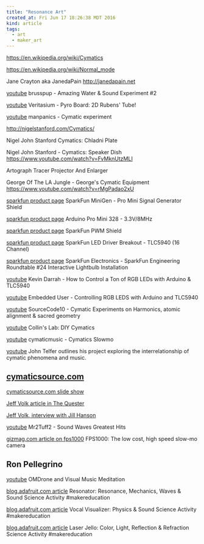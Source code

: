 ```yaml
---
title: "Resonance Art"
created_at: Fri Jun 17 18:26:38 MDT 2016
kind: article
tags:
  - art
  - maker_art
---
```


https://en.wikipedia.org/wiki/Cymatics

https://en.wikipedia.org/wiki/Normal_mode

Jane Crayton aka JanedaPain http://janedapain.net

<a href="https://www.youtube.com/watch?v=uENITui5_jU" target="_blank">youtube</a>
brusspup - Amazing Water & Sound Experiment #2

<a href="https://www.youtube.com/watch?v=2awbKQ2DLRE" target="_blank">youtube</a>
Veritasium - Pyro Board: 2D Rubens' Tube!


<a href="https://www.youtube.com/watch?v=MvgmPoFmwa4" target="_blank">youtube</a>
manpanics - Cymatic experiment

http://nigelstanford.com/Cymatics/


Nigel John Stanford Cymatics: Chladni Plate


Nigel John Stanford - Cymatics: Speaker Dish
https://www.youtube.com/watch?v=FvMknUtzMLI

Artograph Tracer Projector And Enlarger 

George Of The LA Jungle - George's Cymatic Equipment
https://www.youtube.com/watch?v=rMgPadao2xU


<a href="https://www.sparkfun.com/products/11420" target="_blank">sparkfun product page</a>
SparkFun MiniGen - Pro Mini Signal Generator Shield

<a href="https://www.sparkfun.com/products/11114" target="_blank">sparkfun product page</a>
Arduino Pro Mini 328 - 3.3V/8MHz

<a href="https://www.sparkfun.com/products/10615" target="_blank">sparkfun product page</a>
SparkFun PWM Shield

<a href="https://www.sparkfun.com/products/10616" target="_blank">sparkfun product page</a>
SparkFun LED Driver Breakout - TLC5940 (16 Channel)

<a href="https://www.youtube.com/watch?v=caIay1MoPyY" target="_blank">sparkfun product page</a>
SparkFun Electronics - SparkFun Engineering Roundtable #24 Interactive Lightbulb Installation

<a href="https://www.youtube.com/watch?v=FehBLNHMlfo" target="_blank">youtube</a>
Kevin Darrah - How to Control a Ton of RGB LEDs with Arduino & TLC5940

<a href="https://www.youtube.com/watch?v=77_MJe9cNT4" target="_blank">youtube</a>
Embedded User - Controlling RGB LEDS with Arduino and TLC5940

<a href="https://www.youtube.com/watch?v=IvKt9dfxHNI" target="_blank">youtube</a>
SourceCode10 - Cymatic Experiments on Harmonics, atomic alignment & sacred geometry



<a href="https://www.youtube.com/watch?v=WaYvYysQvBU" target="_blank">youtube</a>
Collin's Lab: DIY Cymatics


<a href="https://www.youtube.com/watch?v=ftoFKlTcYEc" target="_blank">youtube</a>
cymaticmusic - Cymatics Slowmo


<a href="https://www.youtube.com/watch?v=sThS9OfnM1s" target="_blank">youtube</a>
John Telfer outlines his project exploring the interrelationship of cymatic phenomena and music.



## <a href="http://www.cymaticsource.com/" target="_blank">cymaticsource.com</a>


<a href="http://www.cymaticsource.com/wsi_slide_show.htm" target="_blank">cymaticsource.com slide show</a>

<a href="http://www.cymaticsource.com/pdf/QuestersArticle.pdf" target="_blank">Jeff Volk article in The Quester</a>


<a href="http://www.cymaticsource.com/audio/PsienceProject.mp3" target="_blank">Jeff Volk, interview with Jill Hanson</a>

<a href="https://www.youtube.com/watch?v=NDX38SLJoJ4" target="_blank">youtube</a>
Mr2Tuff2 - Sound Waves Greatest Hits


<a href="http://www.gizmag.com/fps1000-affordable-slow-motion-camera/34161/" target="_blank">gizmag.com article on fps1000</a>
FPS1000: The low cost, high speed slow-mo camera

## Ron Pellegrino

<a href="https://www.youtube.com/watch?v=cCL9G6Ibkj4&feature=youtu.be" target="_blank">youtube</a>
OMDrone and Visual Music Meditation 


<a href="https://blog.adafruit.com/2016/06/21/resonator-resonance-mechanics-waves-sound-science-activity-makereducation/" target="_blank">blog.adafruit.com article</a>
Resonator: Resonance, Mechanics, Waves & Sound Science Activity #makereducation

<a href="https://blog.adafruit.com/2016/02/16/vocal-visualizer-physics-sound-science-activity-makereducation/" target="_blank">blog.adafruit.com article</a>
Vocal Visualizer: Physics & Sound Science Activity #makereducation

<a href="https://blog.adafruit.com/2016/06/14/laser-jello-color-light-reflection-refraction-science-activity-makereducation/" target="_blank">blog.adafruit.com article</a>
Laser Jello: Color, Light, Reflection & Refraction Science Activity #makereducation

<!--
html boilerplate
<a href="" target="_blank"></a>
<img src="" width="400px">
<ul>
  <li></li>
</ul>
<pre>
</pre>
<pre><code>
</code></pre>
-->

